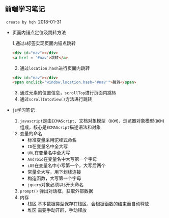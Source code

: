 ## 前端学习笔记

​	`create by hqh `2018-01-31

* 页面内锚点定位及跳转方法

  1.通过`a`标签实现页面内锚点跳转

  ```html
  <div id="nav"></div>
  <a href = '#nav'>跳转</a>
  ```

  2. 通过`location.hash`进行页面内跳转

  ```html
  <div id="nav"></div>
  <span onclick="window.location.hash='#nav'">跳转</span>
  ```

  3. 通过元素的位置信息，`scrollTop`进行页面内跳转
  4. 通过`scrollIntoView()`方法进行跳转

* `js`学习笔记

  1. `javascript`是由`ECMAScript`、文档对象模型（`DOM`)、浏览器对象模型(`BOM`)组成，核心是`ECMAScript`描述语法和对象
  2. 变量的命名
     * 标准变量采用驼峰式命名
     * `ID`在变量名中全大写
     * `URL`在变量名中全大写
     * `Android`在变量名中大写第一个字母
     * `iOS`在变量名中小写第一个，大写后两个
     * 常量全大写，用下划线连接
     * 构造函数，大写第一个字母
     * `jquery`对象必须以`$`开头命名
  3. ` prompt() ` 弹出对话框，获取外部数据
  4. 内存
     * 栈区   基本数据类型保存在栈区，会根据函数的结束而自动释放
     * 堆区   需要手动开辟，手动释放